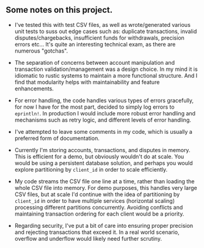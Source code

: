 ## Some notes on this project.

- I've tested this with test CSV files, as well as wrote/generated various unit tests to suss out edge cases such as: duplicate transactions, invalid disputes/chargebacks, insufficient funds for withdrawals, precision errors etc... It's quite an interesting technical exam, as there are numerous "gotchas".

- The separation of concerns between account manipulation and transaction validation/management was a design choice. In my mind it is idiomatic to rustic systems to maintain a more functional structure. And I find that modularity helps with maintainability and feature enhancements.

- For error handling, the code handles various types of errors gracefully, for now I have for the most part, decided to simply log errors to `eprintln!`. In production I would include more robust error handling and mechanisms such as retry logic, and different levels of error handling.

- I've attempted to leave some comments in my code, which is usually a preferred form of documentation.

- Currently I'm storing accounts, transactions, and disputes in memory. This is efficient for a demo, but obviously wouldn't do at scale. You would be using a persistent database solution, and perhaps you would explore partitioning by `client_id` in order to scale efficiently.

- My code streams the CSV file one line at a time, rather than loading the whole CSV file into memory. For demo purposes, this handles very large CSV files, but at scale I'd continue with the idea of partitioning by `client_id` in order to have multiple services (horizontal scaling) processing different partitions concurrently. Avoiding conflicts and maintaining transaction ordering for each client would be a priority.

- Regarding security, I've put a bit of care into ensuring proper precision and rejecting transactions that exceed it. In a real world scenario, overflow and underflow would likely need further scrutiny.